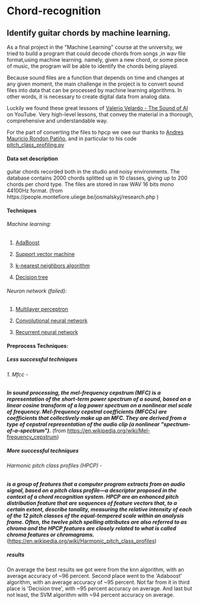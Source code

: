 # Chord-recognition
## Identify guitar chords by machine learning.




As a final project in the "Machine Learning" course at the university,
we tried to build a program that could decode chords from songs ,in wav file format,using machine learning.
namely, given a new chord, or some piece of music, the program will be able to identify the chords being played.

Because sound files are a function that depends on time and changes at any given moment, 
the main challenge in the project is to convert sound files into data that can be processed by machine learning algorithms.
In other words, it is necessary to create digital data from analog data.

Luckily we found these great lessons of
[Valerio Velardo - The Sound of AI](https://www.youtube.com/channel/UCZPFjMe1uRSirmSpznqvJfQ) on YouTube.
Very high-level lessons, that convey the material in a thorough, comprehensive and understandable way.

For the part of converting the files to hpcp we owe our thanks to [Andres Mauricio Rondon Patiño](https://github.com/amrondonp),
and in particular to his code [pitch_class_profiling.py](https://github.com/amrondonp/Chords.py/blob/master/final_project/preprocessing/pitch_class_profiling.py)


<h4>Data set description </h4>
guitar chords recorded both in the studio and noisy environments. 
The database contains 2000 chords splitted up in 10 classes, giving up to 200 chords per chord type. 
The files are stored in raw WAV 16 bits mono 44100Hz format. 
(from https://people.montefiore.uliege.be/josmalskyj/research.php )

<h4>Techniques</h4>
<h6>Machine learning:</h6> 

1. [AdaBoost](https://en.wikipedia.org/wiki/AdaBoost)

2. [Support vector machine](https://en.wikipedia.org/wiki/Support_vector_machine)

3. [k-nearest neighbors algorithm](https://en.wikipedia.org/wiki/K-nearest_neighbors_algorithm)

4. [Decision tree](https://en.wikipedia.org/wiki/Decision_tree)


<h6>Neuron network (failed):</h6>

1. [Multilayer perceptron](https://en.wikipedia.org/wiki/Multilayer_perceptron)

2. [Convolutional neural network](https://en.wikipedia.org/wiki/Convolutional_neural_network)

3. [Recurrent neural network](https://en.wikipedia.org/wiki/Recurrent_neural_network)



<h4>Preprocess Techniques:</h4> 

<h5>Less successful techniques </h5>
<h6>1. Mfcc - </h6>

***In sound processing, the mel-frequency cepstrum (MFC) is a representation of the short-term power spectrum of a sound,
based on a linear cosine transform of a log power spectrum on a nonlinear mel scale of frequency.
Mel-frequency cepstral coefficients (MFCCs) are coefficients that collectively make up an MFC. 
They are derived from a type of cepstral representation of the audio clip (a nonlinear "spectrum-of-a-spectrum").***
(from https://en.wikipedia.org/wiki/Mel-frequency_cepstrum)


<h5>More successful techniques</h5>
<h6>Harmonic pitch class profiles (HPCP) - </h6>

***is a group of features that a computer program extracts from an audio signal,
based on a pitch class profile—a descriptor proposed in the context of a chord recognition system. 
HPCP are an enhanced pitch distribution feature that are sequences of feature vectors that, 
to a certain extent, describe tonality, measuring the relative intensity of each of the 12 pitch classes of the equal-tempered scale within an analysis frame.
Often, the twelve pitch spelling attributes are also referred to as chroma and the HPCP features are closely related to what is called chroma features or chromagrams.***
(https://en.wikipedia.org/wiki/Harmonic_pitch_class_profiles)



<h5>results</h5>
On average the best results we got were from the knn algorithm, with an average accuracy of ~96 percent.
Second place went to the 'Adaboost' algorithm, with an average accuracy of ~95 percent.
Not far from it in third place is  'Decision tree', with ~95 percent accuracy on average.
And last but not least, the SVM algorithm with ~94 percent accuracy on average.



